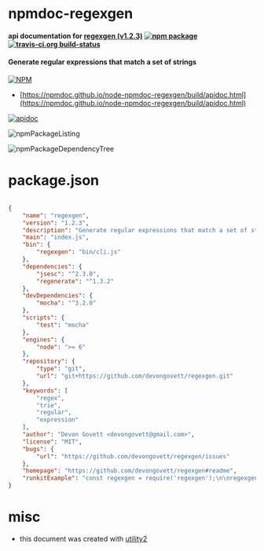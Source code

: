 # npmdoc-regexgen

#### api documentation for  [regexgen (v1.2.3)](https://github.com/devongovett/regexgen#readme)  [![npm package](https://img.shields.io/npm/v/npmdoc-regexgen.svg?style=flat-square)](https://www.npmjs.org/package/npmdoc-regexgen) [![travis-ci.org build-status](https://api.travis-ci.org/npmdoc/node-npmdoc-regexgen.svg)](https://travis-ci.org/npmdoc/node-npmdoc-regexgen)

#### Generate regular expressions that match a set of strings

[![NPM](https://nodei.co/npm/regexgen.png?downloads=true&downloadRank=true&stars=true)](https://www.npmjs.com/package/regexgen)

- [https://npmdoc.github.io/node-npmdoc-regexgen/build/apidoc.html](https://npmdoc.github.io/node-npmdoc-regexgen/build/apidoc.html)

[![apidoc](https://npmdoc.github.io/node-npmdoc-regexgen/build/screenCapture.buildCi.browser.%252Ftmp%252Fbuild%252Fapidoc.html.png)](https://npmdoc.github.io/node-npmdoc-regexgen/build/apidoc.html)

![npmPackageListing](https://npmdoc.github.io/node-npmdoc-regexgen/build/screenCapture.npmPackageListing.svg)

![npmPackageDependencyTree](https://npmdoc.github.io/node-npmdoc-regexgen/build/screenCapture.npmPackageDependencyTree.svg)



# package.json

```json

{
    "name": "regexgen",
    "version": "1.2.3",
    "description": "Generate regular expressions that match a set of strings",
    "main": "index.js",
    "bin": {
        "regexgen": "bin/cli.js"
    },
    "dependencies": {
        "jsesc": "^2.3.0",
        "regenerate": "^1.3.2"
    },
    "devDependencies": {
        "mocha": "^3.2.0"
    },
    "scripts": {
        "test": "mocha"
    },
    "engines": {
        "node": ">= 6"
    },
    "repository": {
        "type": "git",
        "url": "git+https://github.com/devongovett/regexgen.git"
    },
    "keywords": [
        "regex",
        "trie",
        "regular",
        "expression"
    ],
    "author": "Devon Govett <devongovett@gmail.com>",
    "license": "MIT",
    "bugs": {
        "url": "https://github.com/devongovett/regexgen/issues"
    },
    "homepage": "https://github.com/devongovett/regexgen#readme",
    "runkitExample": "const regexgen = require('regexgen');\n\nregexgen(['foobar', 'foobaz', 'foozap', 'fooza']);"
}
```



# misc
- this document was created with [utility2](https://github.com/kaizhu256/node-utility2)
